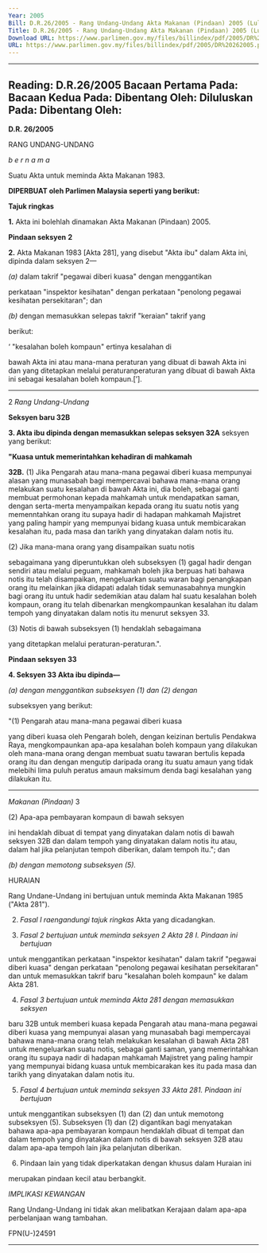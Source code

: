 ```yaml
---
Year: 2005
Bill: D.R.26/2005 - Rang Undang-Undang Akta Makanan (Pindaan) 2005 (Lulus)
Title: D.R.26/2005 - Rang Undang-Undang Akta Makanan (Pindaan) 2005 (Lulus)
Download URL: https://www.parlimen.gov.my/files/billindex/pdf/2005/DR%20262005.pdf
URL: https://www.parlimen.gov.my/files/billindex/pdf/2005/DR%20262005.pdf
---
```

---
Reading:
D.R.26/2005
Bacaan Pertama Pada:
Bacaan Kedua Pada:
Dibentang Oleh:
Diluluskan Pada:
Dibentang Oleh:
---

**D.R. 26/2005**

RANG UNDANG-UNDANG

_b e r n a m a_

Suatu Akta untuk meminda Akta Makanan 1983.

**DIPERBUAT oleh Parlimen Malaysia seperti yang berikut:**

**Tajuk ringkas**

**1.** Akta ini bolehlah dinamakan Akta Makanan (Pindaan) 2005.

**Pindaan seksyen** **2**

**2.** Akta Makanan 1983 [Akta 281], yang disebut "Akta ibu" dalam
Akta ini, dipinda dalam seksyen 2—

_(a)_ dalam takrif "pegawai diberi kuasa" dengan menggantikan

perkataan "inspektor kesihatan" dengan perkataan
"penolong pegawai kesihatan persekitaran"; dan

_(b)_ dengan memasukkan selepas takrif "keraian" takrif yang

berikut:

‘ "kesalahan boleh kompaun" ertinya kesalahan di

bawah Akta ini atau mana-mana peraturan yang dibuat
di bawah Akta ini dan yang ditetapkan melalui peraturanperaturan yang dibuat di bawah Akta ini sebagai
kesalahan boleh kompaun.[’].


-----

2 _Rang Undang-Undang_

**Seksyen baru 32B**

**3. Akta ibu dipinda dengan memasukkan selepas seksyen 32A**
seksyen yang berikut:

**"Kuasa untuk memerintahkan kehadiran di mahkamah**

**32B.** (1) Jika Pengarah atau mana-mana pegawai diberi kuasa
mempunyai alasan yang munasabah bagi mempercavai bahawa
mana-mana orang melakukan suatu kesalahan di bawah Akta
ini, dia boleh, sebagai ganti membuat permohonan kepada
mahkamah untuk mendapatkan saman, dengan serta-merta
menyampaikan kepada orang itu suatu notis yang
memenntahkan orang itu supaya hadir di hadapan mahkamah
Majistret yang paling hampir yang mempunyai bidang kuasa
untuk membicarakan kesalahan itu, pada masa dan tarikh
yang dinyatakan dalam notis itu.

(2) Jika mana-mana orang yang disampaikan suatu notis

sebagaimana yang diperuntukkan oleh subseksyen (1) gagal
hadir dengan sendiri atau melalui peguam, mahkamah boleh
jika berpuas hati bahawa notis itu telah disampaikan,
mengeluarkan suatu waran bagi penangkapan orang itu
melainkan jika didapati adalah tidak semunasabahnya mungkin
bagi orang itu untuk hadir sedemikian atau dalam hal suatu
kesalahan boleh kompaun, orang itu telah dibenarkan
mengkompaunkan kesalahan itu dalam tempoh yang dinyatakan
dalam notis itu menurut seksyen 33.

(3) Notis di bawah subseksyen (1) hendaklah sebagaimana

yang ditetapkan melalui peraturan-peraturan.".

**Pindaan seksyen 33**

**4.  Seksyen 33 Akta ibu dipinda—**

_(a) dengan menggantikan subseksyen (1) dan (2) dengan_

subseksyen yang berikut:

"(1) Pengarah atau mana-mana pegawai diberi kuasa

yang diberi kuasa oleh Pengarah boleh, dengan keizinan
bertulis Pendakwa Raya, mengkompaunkan apa-apa
kesalahan boleh kompaun yang dilakukan oleh
mana-mana orang dengan membuat suatu tawaran bertulis
kepada orang itu dan dengan mengutip daripada orang
itu suatu amaun yang tidak melebihi lima puluh peratus
amaun maksimum denda bagi kesalahan yang dilakukan
itu.


-----

_Makanan (Pindaan)_ 3

(2) Apa-apa pembayaran kompaun di bawah seksyen

ini hendaklah dibuat di tempat yang dinyatakan dalam
notis di bawah seksyen 32B dan dalam tempoh yang
dinyatakan dalam notis itu atau, dalam hal jika pelanjutan
tempoh diberikan, dalam tempoh itu."; dan

_(b) dengan memotong subseksyen (5)._

HURAIAN

Rang Undane-Undang ini bertujuan untuk meminda Akta Makanan 1985
("Akta 281").

2. _Fasal I raengandungi tajuk ringkas_ Akta yang dicadangkan.

3. _Fasal 2 bertujuan untuk meminda seksyen 2 Akta 28 I. Pindaan ini bertujuan_

untuk menggantikan perkataan "inspektor kesihatan" dalam takrif "pegawai
diberi kuasa" dengan perkataan "penolong pegawai kesihatan persekitaran" dan
untuk memasukkan takrif baru "kesalahan boleh kompaun" ke dalam
Akta 281.

4. _Fasal 3 bertujuan untuk meminda Akta 281 dengan memasukkan seksyen_

baru 32B untuk memberi kuasa kepada Pengarah atau mana-mana pegawai
diberi kuasa yang mempunyai alasan yang munasabah bagi mempercayai bahawa
mana-mana orang telah melakukan kesalahan di bawah Akta 281 untuk
mengeluarkan suatu notis, sebagai ganti saman, yang memerintahkan orang itu
supaya nadir di hadapan mahkamah Majistret yang paling hampir yang mempunyai
bidang kuasa untuk membicarakan kes itu pada masa dan tarikh yang dinyatakan
dalam notis itu.

5. _Fasal 4 bertujuan untuk meminda seksyen 33 Akta 281. Pindaan ini bertujuan_

untuk menggantikan subseksyen (1) dan (2) dan untuk memotong subseksyen (5).
Subseksyen (1) dan (2) digantikan bagi menyatakan bahawa apa-apa pembayaran
kompaun hendaklah dibuat di tempat dan dalam tempoh yang dinyatakan dalam
notis di bawah seksyen 32B atau dalam apa-apa tempoh lain jika pelanjutan
diberikan.

6. Pindaan lain yang tidak diperkatakan dengan khusus dalam Huraian ini

merupakan pindaan kecil atau berbangkit.

_IMPLIKASI KEWANGAN_

Rang Undang-Undang ini tidak akan melibatkan Kerajaan dalam apa-apa
perbelanjaan wang tambahan.

FPN(U-)24591


-----

